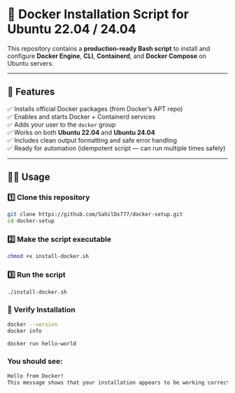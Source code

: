 # 🚀 Docker Installation Script for Ubuntu 22.04 / 24.04

This repository contains a **production-ready Bash script** to install and configure **Docker Engine**, **CLI**, **Containerd**, and **Docker Compose** on Ubuntu servers.

---

## 🧰 Features

✅ Installs official Docker packages (from Docker’s APT repo)  
✅ Enables and starts Docker + Containerd services  
✅ Adds your user to the `docker` group  
✅ Works on both **Ubuntu 22.04** and **Ubuntu 24.04**  
✅ Includes clean output formatting and safe error handling  
✅ Ready for automation (idempotent script — can run multiple times safely)

---

## 🧑‍💻 Usage

### 1️⃣ Clone this repository
```bash
git clone https://github.com/SahilDx777/docker-setup.git
cd docker-setup
```
### 2️⃣ Make the script executable
```bash
chmod +x install-docker.sh
```
### 3️⃣ Run the script
```bash
./install-docker.sh
```
### 🧾 Verify Installation
```bash
docker --version
docker info

docker run hello-world
```
### You should see:
```txt
Hello from Docker!
This message shows that your installation appears to be working correctly.
```
